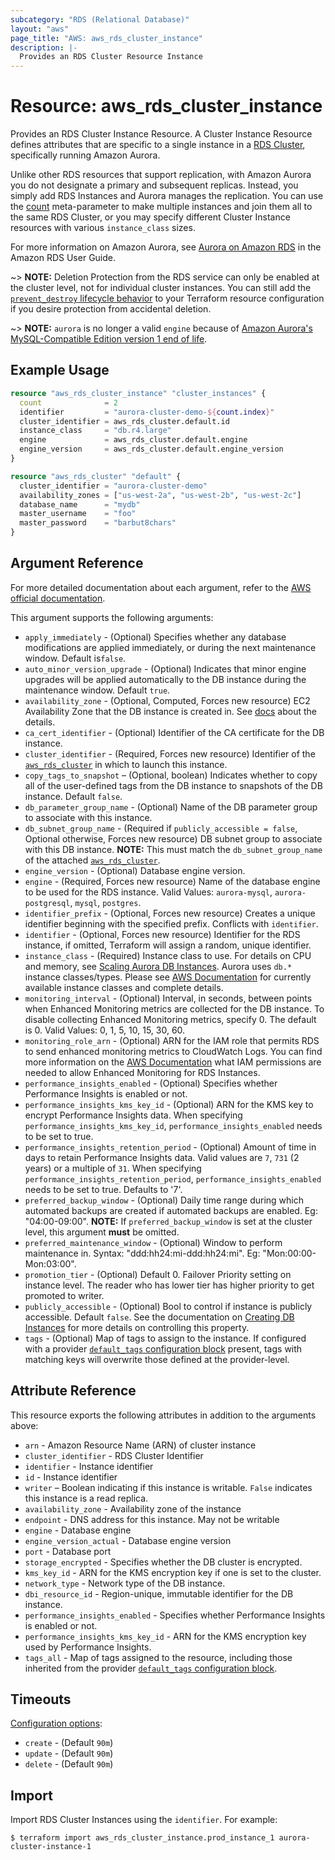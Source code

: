 ```yaml
---
subcategory: "RDS (Relational Database)"
layout: "aws"
page_title: "AWS: aws_rds_cluster_instance"
description: |-
  Provides an RDS Cluster Resource Instance
---
```


# Resource: aws_rds_cluster_instance

Provides an RDS Cluster Instance Resource. A Cluster Instance Resource defines
attributes that are specific to a single instance in a [RDS Cluster][3],
specifically running Amazon Aurora.

Unlike other RDS resources that support replication, with Amazon Aurora you do
not designate a primary and subsequent replicas. Instead, you simply add RDS
Instances and Aurora manages the replication. You can use the [count][5]
meta-parameter to make multiple instances and join them all to the same RDS
Cluster, or you may specify different Cluster Instance resources with various
`instance_class` sizes.

For more information on Amazon Aurora, see [Aurora on Amazon RDS][2] in the Amazon RDS User Guide.

~> **NOTE:** Deletion Protection from the RDS service can only be enabled at the cluster level, not for individual cluster instances. You can still add the [`prevent_destroy` lifecycle behavior](https://www.terraform.io/language/meta-arguments/lifecycle#prevent_destroy) to your Terraform resource configuration if you desire protection from accidental deletion.

~> **NOTE:** `aurora` is no longer a valid `engine` because of [Amazon Aurora's MySQL-Compatible Edition version 1 end of life](https://docs.aws.amazon.com/AmazonRDS/latest/AuroraUserGuide/Aurora.MySQL56.EOL.html).

## Example Usage

```terraform
resource "aws_rds_cluster_instance" "cluster_instances" {
  count              = 2
  identifier         = "aurora-cluster-demo-${count.index}"
  cluster_identifier = aws_rds_cluster.default.id
  instance_class     = "db.r4.large"
  engine             = aws_rds_cluster.default.engine
  engine_version     = aws_rds_cluster.default.engine_version
}

resource "aws_rds_cluster" "default" {
  cluster_identifier = "aurora-cluster-demo"
  availability_zones = ["us-west-2a", "us-west-2b", "us-west-2c"]
  database_name      = "mydb"
  master_username    = "foo"
  master_password    = "barbut8chars"
}
```

## Argument Reference

For more detailed documentation about each argument, refer to
the [AWS official documentation](https://docs.aws.amazon.com/cli/latest/reference/rds/create-db-instance.html).

This argument supports the following arguments:

* `apply_immediately` - (Optional) Specifies whether any database modifications are applied immediately, or during the next maintenance window. Default is`false`.
* `auto_minor_version_upgrade` - (Optional) Indicates that minor engine upgrades will be applied automatically to the DB instance during the maintenance window. Default `true`.
* `availability_zone` - (Optional, Computed, Forces new resource) EC2 Availability Zone that the DB instance is created in. See [docs](https://docs.aws.amazon.com/AmazonRDS/latest/APIReference/API_CreateDBInstance.html) about the details.
* `ca_cert_identifier` - (Optional) Identifier of the CA certificate for the DB instance.
* `cluster_identifier` - (Required, Forces new resource) Identifier of the [`aws_rds_cluster`](/docs/providers/aws/r/rds_cluster.html) in which to launch this instance.
* `copy_tags_to_snapshot` – (Optional, boolean) Indicates whether to copy all of the user-defined tags from the DB instance to snapshots of the DB instance. Default `false`.
* `db_parameter_group_name` - (Optional) Name of the DB parameter group to associate with this instance.
* `db_subnet_group_name` - (Required if `publicly_accessible = false`, Optional otherwise, Forces new resource) DB subnet group to associate with this DB instance. **NOTE:** This must match the `db_subnet_group_name` of the attached [`aws_rds_cluster`](/docs/providers/aws/r/rds_cluster.html).
* `engine_version` - (Optional) Database engine version.
* `engine` - (Required, Forces new resource) Name of the database engine to be used for the RDS instance. Valid Values: `aurora-mysql`, `aurora-postgresql`, `mysql`, `postgres`.
* `identifier_prefix` - (Optional, Forces new resource) Creates a unique identifier beginning with the specified prefix. Conflicts with `identifier`.
* `identifier` - (Optional, Forces new resource) Identifier for the RDS instance, if omitted, Terraform will assign a random, unique identifier.
* `instance_class` - (Required) Instance class to use. For details on CPU and memory, see [Scaling Aurora DB Instances][4]. Aurora uses `db.*` instance classes/types. Please see [AWS Documentation][7] for currently available instance classes and complete details.
* `monitoring_interval` - (Optional) Interval, in seconds, between points when Enhanced Monitoring metrics are collected for the DB instance. To disable collecting Enhanced Monitoring metrics, specify 0. The default is 0. Valid Values: 0, 1, 5, 10, 15, 30, 60.
* `monitoring_role_arn` - (Optional) ARN for the IAM role that permits RDS to send enhanced monitoring metrics to CloudWatch Logs. You can find more information on the [AWS Documentation](http://docs.aws.amazon.com/AmazonRDS/latest/UserGuide/USER_Monitoring.html) what IAM permissions are needed to allow Enhanced Monitoring for RDS Instances.
* `performance_insights_enabled` - (Optional) Specifies whether Performance Insights is enabled or not.
* `performance_insights_kms_key_id` - (Optional) ARN for the KMS key to encrypt Performance Insights data. When specifying `performance_insights_kms_key_id`, `performance_insights_enabled` needs to be set to true.
* `performance_insights_retention_period` - (Optional) Amount of time in days to retain Performance Insights data. Valid values are `7`, `731` (2 years) or a multiple of `31`. When specifying `performance_insights_retention_period`, `performance_insights_enabled` needs to be set to true. Defaults to '7'.
* `preferred_backup_window` - (Optional) Daily time range during which automated backups are created if automated backups are enabled. Eg: "04:00-09:00". **NOTE:** If `preferred_backup_window` is set at the cluster level, this argument **must** be omitted.
* `preferred_maintenance_window` - (Optional) Window to perform maintenance in. Syntax: "ddd:hh24:mi-ddd:hh24:mi". Eg: "Mon:00:00-Mon:03:00".
* `promotion_tier` - (Optional) Default 0. Failover Priority setting on instance level. The reader who has lower tier has higher priority to get promoted to writer.
* `publicly_accessible` - (Optional) Bool to control if instance is publicly accessible. Default `false`. See the documentation on [Creating DB Instances][6] for more details on controlling this property.
* `tags` - (Optional) Map of tags to assign to the instance. If configured with a provider [`default_tags` configuration block](https://registry.terraform.io/providers/hashicorp/aws/latest/docs#default_tags-configuration-block) present, tags with matching keys will overwrite those defined at the provider-level.

## Attribute Reference

This resource exports the following attributes in addition to the arguments above:

* `arn` - Amazon Resource Name (ARN) of cluster instance
* `cluster_identifier` - RDS Cluster Identifier
* `identifier` - Instance identifier
* `id` - Instance identifier
* `writer` – Boolean indicating if this instance is writable. `False` indicates this instance is a read replica.
* `availability_zone` - Availability zone of the instance
* `endpoint` - DNS address for this instance. May not be writable
* `engine` - Database engine
* `engine_version_actual` - Database engine version
* `port` - Database port
* `storage_encrypted` - Specifies whether the DB cluster is encrypted.
* `kms_key_id` - ARN for the KMS encryption key if one is set to the cluster.
* `network_type` - Network type of the DB instance.
* `dbi_resource_id` - Region-unique, immutable identifier for the DB instance.
* `performance_insights_enabled` - Specifies whether Performance Insights is enabled or not.
* `performance_insights_kms_key_id` - ARN for the KMS encryption key used by Performance Insights.
* `tags_all` - Map of tags assigned to the resource, including those inherited from the provider [`default_tags` configuration block](https://registry.terraform.io/providers/hashicorp/aws/latest/docs#default_tags-configuration-block).

[2]: https://docs.aws.amazon.com/AmazonRDS/latest/UserGuide/CHAP_Aurora.html
[3]: /docs/providers/aws/r/rds_cluster.html
[4]: https://docs.aws.amazon.com/AmazonRDS/latest/UserGuide/Aurora.Managing.html
[5]: https://www.terraform.io/docs/configuration/meta-arguments/count.html
[6]: https://docs.aws.amazon.com/AmazonRDS/latest/APIReference/API_CreateDBInstance.html
[7]: https://docs.aws.amazon.com/AmazonRDS/latest/UserGuide/Concepts.DBInstanceClass.html

## Timeouts

[Configuration options](https://developer.hashicorp.com/terraform/language/resources/syntax#operation-timeouts):

- `create` - (Default `90m`)
- `update` - (Default `90m`)
- `delete` - (Default `90m`)

## Import

Import RDS Cluster Instances using the `identifier`. For example:

```
$ terraform import aws_rds_cluster_instance.prod_instance_1 aurora-cluster-instance-1
```
